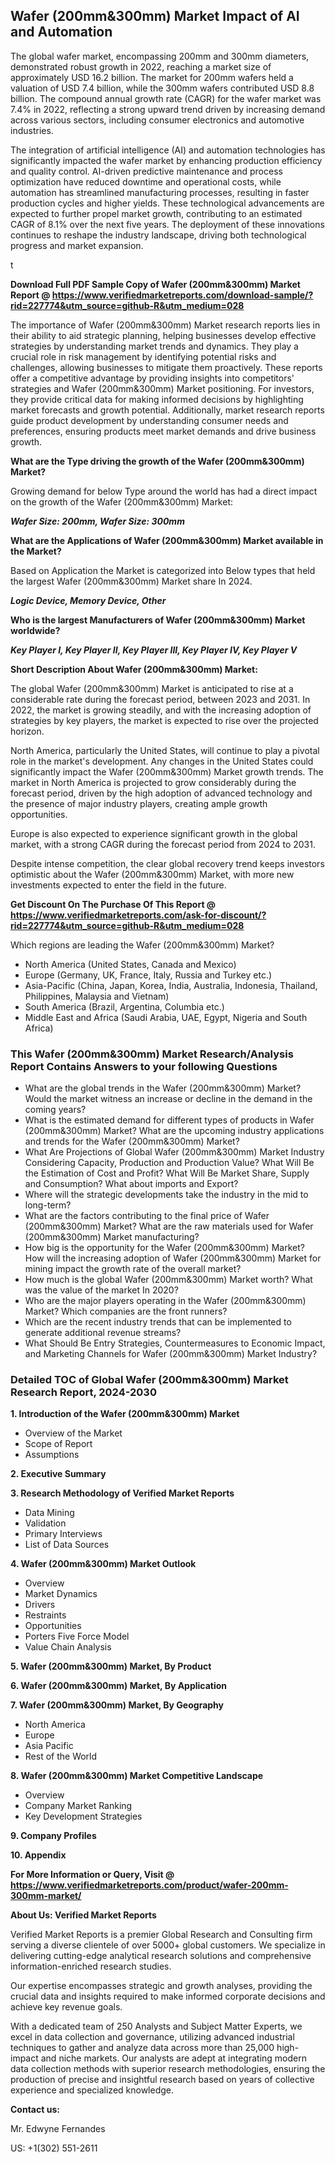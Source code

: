 <h2>Wafer (200mm&300mm) Market Impact of AI and Automation</h2><p>The global wafer market, encompassing 200mm and 300mm diameters, demonstrated robust growth in 2022, reaching a market size of approximately USD 16.2 billion. The market for 200mm wafers held a valuation of USD 7.4 billion, while the 300mm wafers contributed USD 8.8 billion. The compound annual growth rate (CAGR) for the wafer market was 7.4% in 2022, reflecting a strong upward trend driven by increasing demand across various sectors, including consumer electronics and automotive industries.</p><p>The integration of artificial intelligence (AI) and automation technologies has significantly impacted the wafer market by enhancing production efficiency and quality control. AI-driven predictive maintenance and process optimization have reduced downtime and operational costs, while automation has streamlined manufacturing processes, resulting in faster production cycles and higher yields. These technological advancements are expected to further propel market growth, contributing to an estimated CAGR of 8.1% over the next five years. The deployment of these innovations continues to reshape the industry landscape, driving both technological progress and market expansion.</p>t</p><p id="" class=""><strong>Download Full PDF Sample Copy of Wafer (200mm&300mm) Market Report @ <a href="https://www.verifiedmarketreports.com/download-sample/?rid=227774&utm_source=github-R&utm_medium=028" target="_blank">https://www.verifiedmarketreports.com/download-sample/?rid=227774&utm_source=github-R&utm_medium=028</a></strong></p><p>The importance of&nbsp;Wafer (200mm&300mm) Market research reports lies in their ability to aid strategic planning, helping businesses develop effective strategies by understanding market trends and dynamics. They play a crucial role in risk management by identifying potential risks and challenges, allowing businesses to mitigate them proactively. These reports offer a competitive advantage by providing insights into competitors' strategies and Wafer (200mm&300mm) Market positioning. For investors, they provide critical data for making informed decisions by highlighting market forecasts and growth potential. Additionally, market research reports guide product development by understanding consumer needs and preferences, ensuring products meet market demands and drive business growth.</p><p><strong>What are the&nbsp;Type driving the growth of the Wafer (200mm&300mm) Market?</strong></p><p id="" class="">Growing demand for below Type around the world has had a direct impact on the growth of the Wafer (200mm&300mm) Market:</p><em><strong>Wafer Size: 200mm, Wafer Size: 300mm</strong></em></p><strong>What are the&nbsp;Applications&nbsp;of Wafer (200mm&300mm) Market available in the Market?</strong></p><p id="" class="">Based on Application the Market is categorized into Below types that held the largest Wafer (200mm&300mm) Market share In 2024.</p><em><strong>Logic Device, Memory Device, Other</strong></em></p><strong>Who is the largest Manufacturers of Wafer (200mm&300mm) Market worldwide?</strong></p><p><em><strong>Key Player I, Key Player II, Key Player III, Key Player IV, Key Player V</strong></em></p><p id="" class=""><strong>Short Description About Wafer (200mm&300mm) Market:</strong></p><p>The global Wafer (200mm&300mm) Market is anticipated to rise at a considerable rate during the forecast period, between 2023 and 2031. In 2022, the market is growing steadily, and with the increasing adoption of strategies by key players, the market is expected to rise over the projected horizon.</p><p>North America, particularly the United States, will continue to play a pivotal role in the market's development. Any changes in the United States could significantly impact the Wafer (200mm&300mm) Market growth trends. The market in North America is projected to grow considerably during the forecast period, driven by the high adoption of advanced technology and the presence of major industry players, creating ample growth opportunities.</p><p>Europe is also expected to experience significant growth in the global market, with a strong CAGR during the forecast period from 2024 to 2031.</p><p>Despite intense competition, the clear global recovery trend keeps investors optimistic about the Wafer (200mm&300mm) Market, with more new investments expected to enter the field in the future.</p><p id="" class=""><strong>Get Discount On The Purchase Of This Report @ <a href="https://www.verifiedmarketreports.com/ask-for-discount/?rid=227774&utm_source=github-R&utm_medium=028" target="_blank">https://www.verifiedmarketreports.com/ask-for-discount/?rid=227774&utm_source=github-R&utm_medium=028</a></strong></p>Which regions are leading the Wafer (200mm&300mm) Market?</p><ul><li>North America (United States, Canada and Mexico)</li><li>Europe (Germany, UK, France, Italy, Russia and Turkey etc.)</li><li>Asia-Pacific (China, Japan, Korea, India, Australia, Indonesia, Thailand, Philippines, Malaysia and Vietnam)</li><li>South America (Brazil, Argentina, Columbia etc.)</li><li>Middle East and Africa (Saudi Arabia, UAE, Egypt, Nigeria and South Africa)</li></ul><h3 id="" class="">This Wafer (200mm&300mm) Market Research/Analysis Report Contains Answers to your following Questions</h3><ul><li>What are the global trends in the Wafer (200mm&300mm) Market? Would the market witness an increase or decline in the demand in the coming years?</li><li>What is the estimated demand for different types of products in Wafer (200mm&300mm) Market? What are the upcoming industry applications and trends for the Wafer (200mm&300mm) Market?</li><li>What Are Projections of Global Wafer (200mm&300mm) Market Industry Considering Capacity, Production and Production Value? What Will Be the Estimation of Cost and Profit? What Will Be Market Share, Supply and Consumption? What about imports and Export?</li><li>Where will the strategic developments take the industry in the mid to long-term?</li><li>What are the factors contributing to the final price of Wafer (200mm&300mm) Market? What are the raw materials used for Wafer (200mm&300mm) Market manufacturing?</li><li>How big is the opportunity for the Wafer (200mm&300mm) Market? How will the increasing adoption of Wafer (200mm&300mm) Market for mining impact the growth rate of the overall market?</li><li>How much is the global Wafer (200mm&300mm) Market worth? What was the value of the market In 2020?</li><li>Who are the major players operating in the Wafer (200mm&300mm) Market? Which companies are the front runners?</li><li>Which are the recent industry trends that can be implemented to generate additional revenue streams?</li><li>What Should Be Entry Strategies, Countermeasures to Economic Impact, and Marketing Channels for Wafer (200mm&300mm) Market Industry?</li></ul><h3 id="" class="">Detailed TOC of Global Wafer (200mm&300mm) Market Research Report, 2024-2030</h3><p id="" class=""><strong>1. Introduction of the Wafer (200mm&300mm) Market</strong></p><ul><li>Overview of the Market</li><li>Scope of Report</li><li>Assumptions</li></ul><p id="" class=""><strong>2. Executive Summary</strong></p><p id="" class=""><strong>3. Research Methodology of Verified Market Reports</strong></p><ul><li>Data Mining</li><li>Validation</li><li>Primary Interviews</li><li>List of Data Sources</li></ul><p id="" class=""><strong>4. Wafer (200mm&300mm) Market Outlook</strong></p><ul><li>Overview</li><li>Market Dynamics</li><li>Drivers</li><li>Restraints</li><li>Opportunities</li><li>Porters Five Force Model</li><li>Value Chain Analysis</li></ul><p id="" class=""><strong>5. Wafer (200mm&300mm) Market, By Product</strong></p><p id="" class=""><strong>6. Wafer (200mm&300mm) Market, By Application</strong></p><p id="" class=""><strong>7. Wafer (200mm&300mm) Market, By Geography</strong></p><ul><li>North America</li><li>Europe</li><li>Asia Pacific</li><li>Rest of the World</li></ul><p id="" class=""><strong>8. Wafer (200mm&300mm) Market Competitive Landscape</strong></p><ul><li>Overview</li><li>Company Market Ranking</li><li>Key Development Strategies</li></ul><p id="" class=""><strong>9. Company Profiles</strong></p><p id="" class=""><strong>10. Appendix</strong></p><p id="" class=""><strong>For More Information or Query, Visit @ <a href="https://www.verifiedmarketreports.com/product/wafer-200mm-300mm-market/" target="_blank">https://www.verifiedmarketreports.com/product/wafer-200mm-300mm-market/</a></strong></p><p id="" class=""><strong>About Us: Verified Market Reports</strong></p><p id="" class="">Verified Market Reports is a premier Global Research and Consulting firm serving a diverse clientele of over 5000+ global customers. We specialize in delivering cutting-edge analytical research solutions and comprehensive information-enriched research studies.</p><p id="" class="">Our expertise encompasses strategic and growth analyses, providing the crucial data and insights required to make informed corporate decisions and achieve key revenue goals.</p><p id="" class="">With a dedicated team of 250 Analysts and Subject Matter Experts, we excel in data collection and governance, utilizing advanced industrial techniques to gather and analyze data across more than 25,000 high-impact and niche markets. Our analysts are adept at integrating modern data collection methods with superior research methodologies, ensuring the production of precise and insightful research based on years of collective experience and specialized knowledge.</p><p id="" class=""><strong>Contact us:</strong></p><p id="" class="">Mr. Edwyne Fernandes</p><p id="" class="">US: +1(302) 551-2611</p>